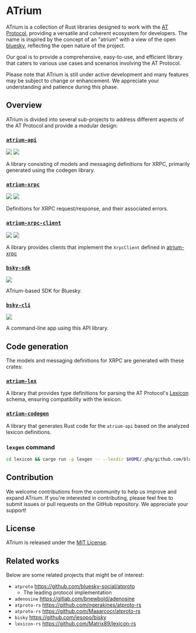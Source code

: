 # ATrium

ATrium is a collection of Rust libraries designed to work with the [AT Protocol](https://atproto.com/), providing a versatile and coherent ecosystem for developers. The name is inspired by the concept of an "atrium" with a view of the open [bluesky](https://bsky.app/), reflecting the open nature of the project.

Our goal is to provide a comprehensive, easy-to-use, and efficient library that caters to various use cases and scenarios involving the AT Protocol.

Please note that ATrium is still under active development and many features may be subject to change or enhancement. We appreciate your understanding and patience during this phase.

## Overview

ATrium is divided into several sub-projects to address different aspects of the AT Protocol and provide a modular design:

### [`atrium-api`](./atrium-api/)

[![](https://img.shields.io/crates/v/atrium-api)](https://crates.io/crates/atrium-api)
[![](https://img.shields.io/docsrs/atrium-api)](https://docs.rs/atrium-api)

A library consisting of models and messaging definitions for XRPC, primarily generated using the codegen library.

### [`atrium-xrpc`](./atrium-xrpc/)

[![](https://img.shields.io/crates/v/atrium-xrpc)](https://crates.io/crates/atrium-xrpc)
[![](https://img.shields.io/docsrs/atrium-xrpc)](https://docs.rs/atrium-xrpc)

Definitions for XRPC request/response, and their associated errors.

### [`atrium-xrpc-client`](./atrium-xrpc-client/)

[![](https://img.shields.io/crates/v/atrium-xrpc-client)](https://crates.io/crates/atrium-xrpc-client)
[![](https://img.shields.io/docsrs/atrium-xrpc-client)](https://docs.rs/atrium-xrpc-client)

A library provides clients that implement the `XrpcClient` defined in [atrium-xrpc](./atrium-xrpc/)

### [`bsky-sdk`](./bsky-sdk/)

[![](https://img.shields.io/crates/v/bsky-sdk)](https://crates.io/crates/bsky-sdk)

ATrium-based SDK for Bluesky.

### [`bsky-cli`](./bsky-cli/)

[![](https://img.shields.io/crates/v/bsky-cli)](https://crates.io/crates/bsky-cli)

A command-line app using this API library.

## Code generation

The models and messaging definitions for XRPC are generated with these crates:

### [`atrium-lex`](./lexicon/atrium-lex/)

A library that provides type definitions for parsing the AT Protocol's [Lexicon](https://atproto.com/guides/lexicon) schema, ensuring compatibility with the lexicon.

### [`atrium-codegen`](./lexicon/atrium-codegen/)

A library that generates Rust code for the `atrium-api` based on the analyzed lexicon definitions.

### `lexgen` command

```sh
cd lexicon && cargo run -p lexgen -- --lexdir $HOME/.ghq/github.com/bluesky-social/atproto/lexicons
```

## Contribution

We welcome contributions from the community to help us improve and expand ATrium. If you're interested in contributing, please feel free to submit issues or pull requests on the GitHub repository. We appreciate your support!

## License

ATrium is released under the [MIT License](./LICENSE).

## Related works

Below are some related projects that might be of interest:

- `atproto` https://github.com/bluesky-social/atproto
  - The leading protocol implementation
- `adenosine` https://gitlab.com/bnewbold/adenosine
- `atproto-rs` https://github.com/ngerakines/atproto-rs
- `atproto-rs` https://github.com/Maaarcocr/atproto-rs
- `bisky` https://github.com/jesopo/bisky
- `lexicon-rs` https://github.com/Matrix89/lexicon-rs
